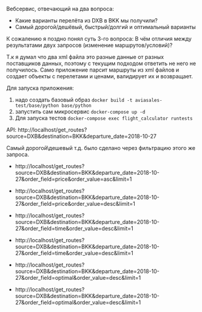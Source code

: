 Вебсервис, отвечающий на два вопроса:
* Какие варианты перелёта из DXB в BKK мы получили?
* Самый дорогой/дешёвый, быстрый/долгий и оптимальный варианты

К сожалению я поздно понял суть 3-го вопроса:
В чём отличия между результатами двух запросов (изменение маршрутов/условий)?

Т.к я думал что два xml файла это разные данные от разных поставщиков данных, поэтому с текущим подходом ответить не него не получилось.
Само приложение парсит маршруты из xml файлов и создает объекты с перелетами и ценами, валидирует их и возвращает.

Для запуска приложения:
1. надо создать базовый образ `docker build -t aviasales-test/base/python base/python`
2. запустить сам микросервис `docker-compose up -d`
3. Для запуска тестов `docker-compose exec flight_calculator runtests`


API:
http://localhost/get_routes?source=DXB&destination=BKK&departure_date=2018-10-27

Самый дорогой\дешевый т.д. было сделано через фильтрацию этого же запроса.
* http://localhost/get_routes?source=DXB&destination=BKK&departure_date=2018-10-27&order_field=price&order_value=asc&limit=1
* http://localhost/get_routes?source=DXB&destination=BKK&departure_date=2018-10-27&order_field=price&order_value=desc&limit=1

* http://localhost/get_routes?source=DXB&destination=BKK&departure_date=2018-10-27&order_field=time&order_value=desc&limit=1
* http://localhost/get_routes?source=DXB&destination=BKK&departure_date=2018-10-27&order_field=time&order_value=desc&limit=1

* http://localhost/get_routes?source=DXB&destination=BKK&departure_date=2018-10-27&order_field=optimal&order_value=desc&limit=1
* http://localhost/get_routes?source=DXB&destination=BKK&departure_date=2018-10-27&order_field=optimal&order_value=desc&limit=1
